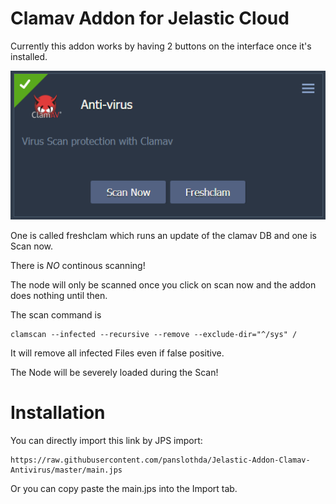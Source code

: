 # Clamav Addon for Jelastic Cloud

Currently this addon works by having 2 buttons on the interface once it's installed.

![Interface](interface.png?raw=true)

One is called freshclam which runs an update of the clamav DB and one is Scan now.

There is *NO* continous scanning!

The node will only be scanned once you click on scan now and the addon does nothing until then.

The scan command is  
```
clamscan --infected --recursive --remove --exclude-dir="^/sys" / 
```

It will remove all infected Files even if false positive.

The Node will be severely loaded during the Scan!



# Installation

You can directly import this link by JPS import:
```
https://raw.githubusercontent.com/panslothda/Jelastic-Addon-Clamav-Antivirus/master/main.jps
```

Or you can copy paste the main.jps into the Import tab.

